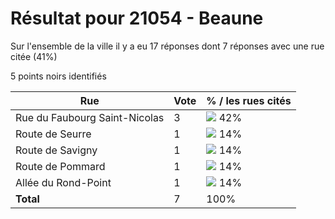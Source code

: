 # Résultat pour 21054 - Beaune

Sur l'ensemble de la ville il y a eu 17 réponses dont 7 réponses avec une rue citée (41%)

5 points noirs identifiés

| Rue | Vote | % / les rues cités|
|-----|------|-------------------|
| Rue du Faubourg Saint-Nicolas | 3 | <img src="../../img/bar_42.gif" />&nbsp;42%|
| Route de Seurre | 1 | <img src="../../img/bar_14.gif" />&nbsp;14%|
| Route de Savigny | 1 | <img src="../../img/bar_14.gif" />&nbsp;14%|
| Route de Pommard | 1 | <img src="../../img/bar_14.gif" />&nbsp;14%|
| Allée du Rond-Point | 1 | <img src="../../img/bar_14.gif" />&nbsp;14%|
| **Total** | 7 | 100%|
